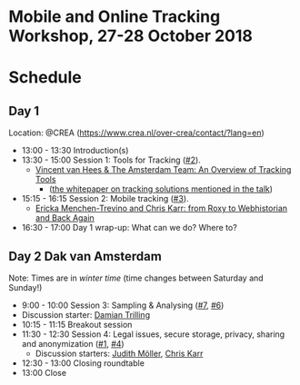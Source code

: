 # Mobile and Online Tracking Workshop, 27-28 October 2018
# Schedule

## Day 1
Location: @CREA (https://www.crea.nl/over-crea/contact/?lang=en)

-  13:00 - 13:30 Introduction(s)
-  13:30 - 15:00 Session 1: Tools for Tracking 
                ([#2](https://github.com/ccs-amsterdam/digitaltrackingworkshop18/issues/2)).                 
   - [Vincent van Hees & The Amsterdam Team: An Overview of Tracking Tools](https://github.com/ccs-amsterdam/digitaltrackingworkshop18/issues/8) 
     - ([the whitepaper on tracking solutions mentioned in the talk](https://github.com/Filter-Bubble/Mobile-Network-Tracking-Review/blob/master/WhitePaper.md))
-  15:15 - 16:15 Session 2: Mobile tracking ([#3](https://github.com/ccs-amsterdam/digitaltrackingworkshop18/issues/3)). 
   - [Ericka Menchen-Trevino and Chris Karr: from Roxy to Webhistorian and Back Again](https://github.com/ccs-amsterdam/digitaltrackingworkshop18/issues/9)
-  16:30 - 17:00 Day 1 wrap-up: What can we do? Where to?

## Day 2 Dak van Amsterdam

Note: Times are in *winter time* (time changes between Saturday and Sunday!)

-   9:00 - 10:00 Session 3: Sampling & Analysing 
                 ([#7](https://github.com/ccs-amsterdam/digitaltrackingworkshop18/issues/7), 
                  [#6](https://github.com/ccs-amsterdam/digitaltrackingworkshop18/issues/6))
   - Discussion starter: [Damian Trilling](https://github.com/damian0604)
-  10:15 - 11:15 Breakout session
-  11:30 - 12:30 Session 4: Legal issues, secure storage, privacy, sharing and anonymization 
                 ([#1](https://github.com/ccs-amsterdam/digitaltrackingworkshop18/issues/1), 
                  [#4](https://github.com/ccs-amsterdam/digitaltrackingworkshop18/issues/4))
   - Discussion starters: [Judith Möller](https://github.com/JudithMoeller), [Chris Karr](https://github.com/audaciouscode)
-  12:30 - 13:00 Closing roundtable
-  13:00  Close

